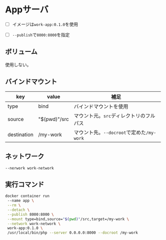 # Appサーバ
- [ ] イメージは`work-app:0.1.0`を使用
- [ ] `--publish`で`8000:8000`を指定


## ボリューム
使用しない。


## バインドマウント

|key|value|補足|
|---|---|---|
|type|bind|バインドマウントを使用|
|source|"$(pwd)"/src|マウント元。`src`ディレクトリのフルパス|
|destination|/my-work|マウント先。`--docroot`で定めた`/my-work`|


## ネットワーク
`--nerwork work-network`


## 実行コマンド
```bash
docker container run
 --name app \
 --rm \
 --detach \
 --publish 8000:8000 \
 --mount type=bind,source="$(pwd)"/src,target=/my-work \
 --network work-network \
 work-app:0.1.0 \
 /usr/local/bin/php --server 0.0.0.0:8000 --docroot /my-work
 ```